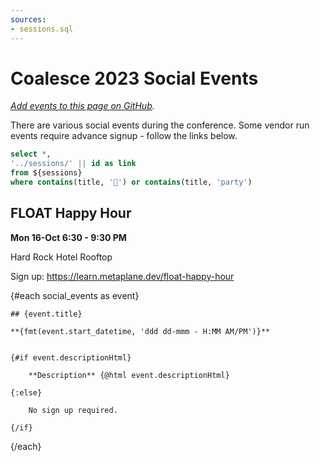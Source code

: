 ```yaml
---
sources:
- sessions.sql
---
```


# Coalesce 2023 Social Events

_[Add events to this page on GitHub](https://github.com/evidence-dev/coalesce-2023/edit/main/pages/social-events.md)._

There are various social events during the conference. Some vendor run events require advance signup - follow the links below.


```sql social_events
select *,
'../sessions/' || id as link
from ${sessions}
where contains(title, '🎉') or contains(title, 'party')
```


<!--  add social events manually below, here -->

## FLOAT Happy Hour

**Mon 16-Oct 6:30 - 9:30 PM**

Hard Rock Hotel Rooftop

Sign up: https://learn.metaplane.dev/float-happy-hour


<!--  in coalesce social events -->

{#each social_events as event}

    ## {event.title}
    
    **{fmt(event.start_datetime, 'ddd dd-mmm - H:MM AM/PM')}**
    
    
    {#if event.descriptionHtml}
    
        **Description** {@html event.descriptionHtml}
    
    {:else}

        No sign up required.
    
    {/if}



{/each}



